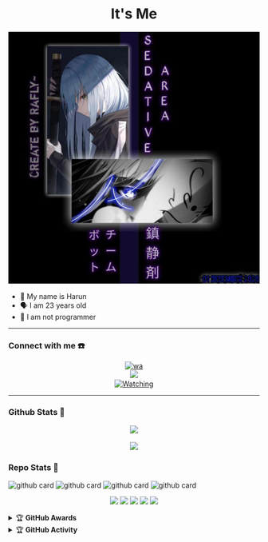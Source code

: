 <h1 align="center">It's Me<img src="https://user-images.githubusercontent.com/1303154/88677602-1635ba80-d120-11ea-84d8-d263ba5fc3c0.gif" width="40px" alt=""><br></h1>
<p align="center">
  <img src="https://github.com/harunkunwenker/harunkunwenker/blob/main/icon/106.jpg?raw=true" />
</p>

<p align="center">

- 👼 My name is Harun 
- 🗣️ I am 23 years old 
- 🔭 I am not programmer

</p>

------
### Connect with me ☎️
<p align="center">
  <a href="https://wa.me/380944486343" target="_blank"><img src="https://img.shields.io/badge/WhatsApp-25D366?style=for-the-badge&logo=whatsapp&logoColor=white" alt="wa"></a>
     <br><a name=harunkunwenker&label=VIEWS&style=flat-square&color=green" />
  <a href="https://github.com/harunkunwenker"><img src="https://img.shields.io/badge/-GitHub-black?style=flat-square&logo=github" />
       <a name=harunkunwenker&label=VIEWS&style=flat-square&color=green" /></br>
  <a href="https://komarev.com/ghpvc/?username=zeeoneofc&color=blue&style=flat-square&label=Profile+Views">
    <img title="Watching" src="https://komarev.com/ghpvc/?username=harunkunwenker&color=blue&style=flat-square&label=Profile+View"></a>
</p>

------

### Github Stats 🚀

<p align="center"><a href="https://github.com/harunkunwenker"><img src="https://github-readme-stats.vercel.app/api?username=harunkunwenker&show_icons=true&theme=radical"></a></p>
<p align="center"><a href="https://github.com/harunkunwenker"><img src="https://github-readme-stats.vercel.app/api/top-langs/?username=harunkunwenker&theme=radical&layout=compact"></a></p> 

### Repo Stats 🔭

![github card](https://github-readme-stats.vercel.app/api/pin/?username=harunkunwenker&repo=freerestapi2&theme=dark)
![github card](https://github-readme-stats.vercel.app/api/pin/?username=harunkunwenker&repo=secure-copy-content-protection&theme=nightowl)
![github card](https://github-readme-stats.vercel.app/api/pin/?username=harunkunwenker&repo=bootstrap.min.css&theme=dark)
![github card](https://github-readme-stats.vercel.app/api/pin/?username=harunkunwenker&repo=harunkunwenker&theme=nightowl)


<p align="center">
    <img src="https://img.shields.io/badge/OS-Linux-blue?&logo=Linux" />
    <img src="https://img.shields.io/badge/OS-Windows-blue?&logo=Windows" />
    <img src="https://img.shields.io/badge/IDE-Xcode-blue?&logo=xcode" />
    <img src="https://img.shields.io/badge/Text%20Editor-Visual%20Studio%20Code-blue?&logo=visual%20studio%20code&logoColor=blue" />
    <img src="https://img.shields.io/badge/Sublime%20Text-gray?&logo=Sublime-Text" />
</p>
<details>
    <summary>&#127942 <b>GitHub Awards</b></summary><br/>

![Github Trophy](https://github-profile-trophy.vercel.app/?username=phaticusthiccy)

</details>

<details>
    <summary>&#127942 <b>GitHub Activity</b></summary><br/>

![Metrics](https://metrics.lecoq.io/harunkunwenker?template=classic&repositories.forks=true&languages=1&languages.colors=github&languages.threshold=0%25&config.timezone=Asia%2FMakassar)

</details>

